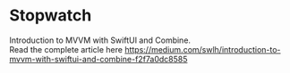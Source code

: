 # Stopwatch
Introduction to MVVM with SwiftUI and Combine. <br />
Read the complete article here https://medium.com/swlh/introduction-to-mvvm-with-swiftui-and-combine-f2f7a0dc8585
